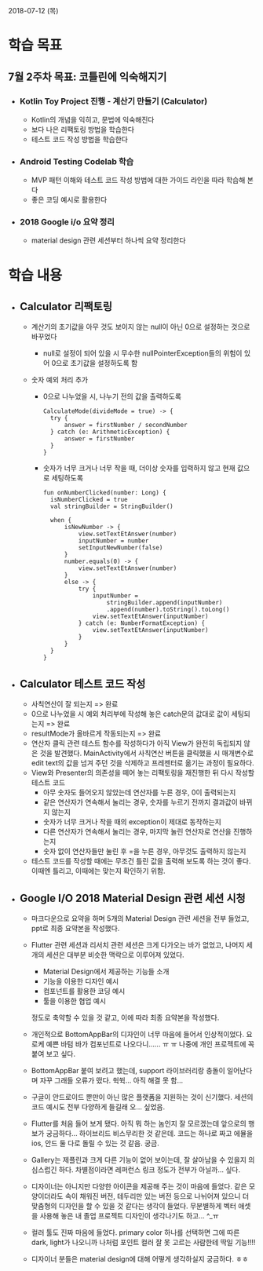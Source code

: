 2018-07-12 (목)

# 학습 목표

## 7월 2주차 목표: 코틀린에 익숙해지기

- ### Kotlin Toy Project 진행 - 계산기 만들기 (Calculator)

  - Kotlin의 개념을 익히고, 문법에 익숙해진다
  - 보다 나은 리팩토링 방법을 학습한다
  - 테스트 코드 작성 방법을 학습한다

- ### Android Testing Codelab 학습

  - MVP 패턴 이해와 테스트 코드 작성 방법에 대한 가이드 라인을 따라 학습해 본다
  - 좋은 코딩 예시로 활용한다

- ### 2018 Google i/o 요약 정리

  - material design 관련 세션부터 하나씩 요약 정리한다

# 학습 내용

- ## Calculator 리팩토링

  - 계산기의 초기값을 아무 것도 보이지 않는 null이 아닌 0으로 설정하는 것으로 바꾸었다

    - null로 설정이 되어 있을 시 무수한 nullPointerException들의 위험이 있어 0으로 초기값을 설정하도록 함

  - 숫자 예외 처리 추가

    - 0으로 나누었을 시, 나누기 전의 값을 출력하도록

      ```
      CalculateMode(divideMode = true) -> {
      	try {
      		answer = firstNumber / secondNumber
      	} catch (e: ArithmeticException) {
      		answer = firstNumber
      	}
      }
      ```

    - 숫자가 너무 크거나 너무 작을 때, 더이상 숫자를 입력하지 않고 현재 값으로 세팅하도록

      ```
      fun onNumberClicked(number: Long) {
      	isNumberClicked = true
      	val stringBuilder = StringBuilder()
      
      	when {
      		isNewNumber -> {
      			view.setTextEtAnswer(number)
      			inputNumber = number
      			setInputNewNumber(false)
      		}
      		number.equals(0) -> {
      			view.setTextEtAnswer(number)
      		}
      		else -> {
      			try {
      				inputNumber = 
      					stringBuilder.append(inputNumber)
      					.append(number).toString().toLong()
      				view.setTextEtAnswer(inputNumber)
      			} catch (e: NumberFormatException) {
      				view.setTextEtAnswer(inputNumber)
      			}
      		}
      	}
      }
      ```

- ## Calculator 테스트 코드 작성

  - 사칙연산이 잘 되는지 => 완료
  - 0으로 나누었을 시 예외 처리부에 작성해 놓은 catch문의 값대로 값이 세팅되는지 => 완료
  - resultMode가 올바르게 작동되는지 => 완료
  - 연산자 클릭 관련 테스트 함수를 작성하다가 아직 View가 완전히 독립되지 않은 것을 발견했다. MainActivity에서 사칙연산 버튼을 클릭했을 시 매개변수로 edit text의 값을 넘겨 주던 것을 삭제하고 프레젠터로 옮기는 과정이 필요하다.
  - View와 Presenter의 의존성을 떼어 놓는 리팩토링을 재진행한 뒤 다시 작성할 테스트 코드
    - 아무 숫자도 들어오지 않았는데 연산자를 누른 경우, 0이 출력되는지
    - 같은 연산자가 연속해서 눌리는 경우, 숫자를 누르기 전까지 결과값이 바뀌지 않는지
    - 숫자가 너무 크거나 작을 때의 exception이 제대로 동작하는지
    - 다른 연산자가 연속해서 눌리는 경우, 마지막 눌린 연산자로 연산을 진행하는지
    - 숫자 없이 연산자들만 눌린 후 =을 누른 경우, 아무것도 출력하지 않는지
  - 테스트 코드를 작성할 때에는 무조건 틀린 값을 출력해 보도록 하는 것이 좋다. 이때엔 틀리고, 이때에는 맞는지 확인하기 위함.

- ## Google I/O 2018 Material Design 관련 세션 시청

  - 마크다운으로 요약을 하며 5개의 Material Design 관련 세션을 전부 들었고, ppt로 최종 요약본을 작성했다.

  - Flutter 관련 세션과 리서치 관련 세션은 크게 다가오는 바가 없었고, 나머지 세 개의 세션은 대부분 비슷한 맥락으로 이루어져 있었다.

    - Material Design에서 제공하는 기능들 소개
    - 기능을 이용한 디자인 예시
    - 컴포넌트를 활용한 코딩 예시
    - 툴을 이용한 협업 예시

    정도로 축약할 수 있을 것 같고, 이에 따라 최종 요약본을 작성했다.

  - 개인적으로 BottomAppBar의 디자인이 너무 마음에 들어서 인상적이었다. 요로케 예쁜 바텀 바가 컴포넌트로 나오다니...... ㅠ ㅠ 나중에 개인 프로젝트에 꼭 붙여 보고 싶다.

  - BottomAppBar 붙여 보려고 했는데, support 라이브러리랑 충돌이 일어난다며 자꾸 그래들 오류가 떴다. 쒹쒹... 아직 해결 못 함...

  - 구글이 안드로이드 뿐만이 아닌 많은 플랫폼을 지원하는 것이 신기했다. 세션의 코드 예시도 전부 다양하게 들길래 오... 싶었음.

  - Flutter를 처음 들어 보게 됐다. 아직 뭐 하는 놈인지 잘 모르겠는데 앞으로의 행보가 궁금하다... 하이브리드 비스무리한 것 같은데. 코드는 하나로 짜고 에뮬을 ios, 안드 둘 다로 돌릴 수 있는 것 같음. 궁금.

  - Gallery는 제플린과 크게 다른 기능이 없어 보이는데, 잘 살아남을 수 있을지 의심스럽긴 하다. 차별점이라면 레퍼런스 링크 정도가 전부가 아닐까... 싶다.

  - 디자이너는 아니지만 다양한 아이콘을 제공해 주는 것이 마음에 들었다. 같은 모양이더라도 속이 채워진 버전, 테두리만 있는 버전 등으로 나뉘어져 있으니 더 맞춤형의 디자인을 할 수 있을 것 같다는 생각이 들었다. 무분별하게 벡터 애셋을 사용해 놓은 내 졸업 프로젝트 디자인이 생각나기도 하고... ^_ㅠ

  - 컬러 툴도 진짜 마음에 들었다. primary color 하나를 선택하면 그에 따른 dark, light가 나오니까 나처럼 포인트 컬러 잘 못 고르는 사람한테 딱일 기능!!!!

  - 디자이너 분들은 material design에 대해 어떻게 생각하실지 궁금하다. ㅎㅎ